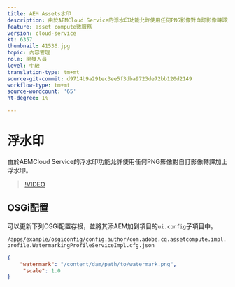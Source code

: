 ```yaml
---
title: AEM Assets水印
description: 由於AEMCloud Service的浮水印功能允許使用任何PNG影像對自訂影像轉譯加上浮水印。
feature: asset compute微服務
version: cloud-service
kt: 6357
thumbnail: 41536.jpg
topic: 內容管理
role: 開發人員
level: 中級
translation-type: tm+mt
source-git-commit: d9714b9a291ec3ee5f3dba9723de72bb120d2149
workflow-type: tm+mt
source-wordcount: '65'
ht-degree: 1%

---
```



# 浮水印

由於AEMCloud Service的浮水印功能允許使用任何PNG影像對自訂影像轉譯加上浮水印。

>[!VIDEO](https://video.tv.adobe.com/v/41536/?quality=12&learn=on)

## OSGi配置

可以更新下列OSGi配置存根，並將其添AEM加到項目的`ui.config`子項目中。

`/apps/example/osgiconfig/config.author/com.adobe.cq.assetcompute.impl.profile.WatermarkingProfileServiceImpl.cfg.json`

```json
{
    "watermark": "/content/dam/path/to/watermark.png",
     "scale": 1.0
}
```
